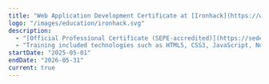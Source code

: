 ```yaml
---
title: "Web Application Development Certificate at [Ironhack](https://www.linkedin.com/school/ironhack/)"
logo: "/images/education/ironhack.svg"
description:
  - "[Official Professional Certificate (SEPE-accredited)](https://sede.sepe.gob.es/especialidadesformativas/RXBuscadorEFRED/DetalleEspecialidad.do?codEspecialidad=IFCD0210) focused on full-stack web application development."
  - "Training included technologies such as HTML5, CSS3, JavaScript, Node.js, TypeScript, Express.js and MySQL."
startDate: "2025-05-01"
endDate: "2026-05-31"
current: true
---
```

